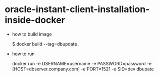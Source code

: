 # oracle-instant-client-installation-inside-docker
- how to build image

   $ docker build --tag=dbupdate . 
  
- how to run

  docker run -e USERNAME=username -e PASSWORD=password -e [HOST=dbserver.company.com] -e PORT=1521 -e SID=dev dbupate
